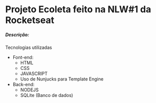 # Projeto Ecoleta feito na NLW#1 da Rocketseat 

##### Descrição:
Tecnologias utilizadas
- Font-end:
  - HTML
  - CSS
  - JAVASCRIPT
  - Uso de Nunjucks para Template Engine
- Back-end:
  - NODEJS
  - SQLite (Banco de dados)



